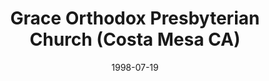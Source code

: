 ---
date: &id001 1998-07-19
end_date: null
location:
  address: 271 Avocado Street
  city: Costa Mesa
  state: CA
minister:
- end: 2001-01-01
  name: Kenneth Gentry
  start: 1998-01-01
  type: Pastor
- end: 2011-01-01
  name: Michael Pasarilla
  start: 2004-01-01
  type: Pastor
- end: null
  name: David L. Thibault
  start: 2015-01-01
  type: Pastor
ministers:
- Kenneth Gentry
- Michael Pasarilla
- David L. Thibault
name: Grace Orthodox Presbyterian Church
names:
- end: null
  name: Grace Orthodox Presbyterian Church
  start: 1998-07-19
origination_date: *id001
raw_data: "AR\tCosta Mesa\nGrace Orthodox Presbyterian Church  (July 19, 1998- )\n\
  Costa Mesa Seventh-day Adventist Church, 271 Avocado Street\nPastors: Kenneth Gentry,\
  \ 1998-2001\nMichael Pasarilla, 2004-11\nDavid L. Thibault, 2015-\n"
received_from: null
states:
- CA
status:
  active: true
  end_date: null
  reason: null
  received_from: null
  withdrawal_to: null
title: Grace Orthodox Presbyterian Church (Costa Mesa CA)
year_established:
- 1998

---
